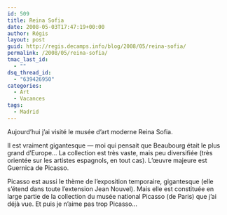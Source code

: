 ```yaml
---
id: 509
title: Reina Sofia
date: 2008-05-03T17:47:19+00:00
author: Régis
layout: post
guid: http://regis.decamps.info/blog/2008/05/reina-sofia/
permalink: /2008/05/reina-sofia/
tmac_last_id:
  - ""
dsq_thread_id:
  - "639426950"
categories:
  - Art
  - Vacances
tags:
  - Madrid
---
```

Aujourd&rsquo;hui j&rsquo;ai visité le musée d&rsquo;art moderne Reina Sofia.

Il est vraiment gigantesque &#8212; moi qui pensait que Beaubourg était le plus grand d&rsquo;Europe&#8230; La collection est très vaste, mais peu diversifiée (très orientée sur les artistes espagnols, en tout cas). L&rsquo;œuvre majeure est Guernica de Picasso.

Picasso est aussi le thème de l&rsquo;exposition temporaire, gigantesque (elle s&rsquo;étend dans toute l&rsquo;extension Jean Nouvel). Mais elle est constituée en large partie de la collection du musée national Picasso (de Paris) que j&rsquo;ai déjà vue. Et puis je n&rsquo;aime pas trop Picasso&#8230;
